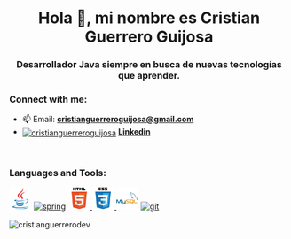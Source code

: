<h1 align="center">Hola 👋, mi nombre es Cristian Guerrero Guijosa</h1>
<h3 align="center">Desarrollador Java siempre en busca de nuevas tecnologías que aprender.</h3>

<h3 align="left">Connect with me:</h3>

- 📫 Email: **cristianguerreroguijosa@gmail.com**
- <a href="https://linkedin.com/in/cristianguerreroguijosa" target="blank"><img align="center" src="https://cdn.jsdelivr.net/npm/simple-icons@3.0.1/icons/linkedin.svg" alt="cristianguerreroguijosa" height="20" width="27" /></a>
<a href="https://linkedin.com/in/cristianguerreroguijosa" target="blank">**Linkedin**</a>
<br>

<h3 align="left">Languages and Tools:</h3>
<p align="left">
<a href="https://www.java.com" target="_blank"> <img src="https://raw.githubusercontent.com/devicons/devicon/master/icons/java/java-original.svg" alt="java" width="40" height="40"/><a/>
<a href="https://spring.io/" target="_blank"> <img src="https://www.vectorlogo.zone/logos/springio/springio-icon.svg" alt="spring" width="40" height="40" target="_blank"/><a/>
<a href="https://www.w3.org/html/" target="_blank"> <img src="https://raw.githubusercontent.com/devicons/devicon/master/icons/html5/html5-original-wordmark.svg" alt="html5" width="40" height="40" target="_blank"/> <a/>
<a href="https://www.w3schools.com/css/" target="_blank"> <img src="https://raw.githubusercontent.com/devicons/devicon/master/icons/css3/css3-original-wordmark.svg" alt="css3" width="40" height="40"/> <a/>
<a href="https://www.mysql.com/" target="_blank"> <img src="https://raw.githubusercontent.com/devicons/devicon/master/icons/mysql/mysql-original-wordmark.svg" alt="mysql" width="40" height="40"/><a/>
 <a href="https://git-scm.com/" target="_blank"> <img src="https://www.vectorlogo.zone/logos/git-scm/git-scm-icon.svg" alt="git" width="40" height="40"/><a/>
</p>

<p><img align="center" src="https://github-readme-stats.vercel.app/api/top-langs?username=cristianguerrerodev&show_icons=true&locale=en&layout=compact" alt="cristianguerrerodev" /></p>
